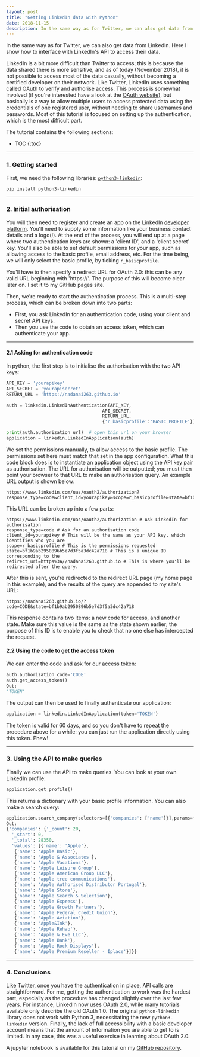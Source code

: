 ```yaml
---
layout: post
title: "Getting LinkedIn data with Python"
date: 2018-11-15
description: In the same way as for Twitter, we can also get data from LinkedIn. Here I show how to interface with LinkedIn's API to access their data. 
---
```


In the same way as for Twitter, we can also get data from LinkedIn. Here I show how to interface with LinkedIn's API to access their data. 

LinkedIn is a bit more difficult than Twitter to access; this is because the data shared there is more sensitive, and as of today (November 2018), it is not possible to access most of the data casually, without becoming a certified developer on their network. Like Twitter, LinkedIn uses something called OAuth to verify and authorise access. This process is somewhat involved (if you're interested have a look at the [OAuth website](https://oauth.net)), but basically is a way to allow multiple users to access protected data using the credentials of one registered user, without needing to share usernames and passwords. Most of this tutorial is focused on setting up the authentication, which is the most difficult part.

The tutorial contains the following sections:

* TOC
{:toc}
<!-- toc -->

---

### 1. Getting started
First, we need the following libraries: [`python3-linkedin`](https://github.com/ozgur/python-linkedin):
```
pip install python3-linkedin
```

---

### 2. Initial authorisation
You will then need to register and create an app on the LinkedIn [developer platform](https://oauth.net). You'll need to supply some information like your business contact details and a logo(!). At the end of the process, you will end up at a page where two authentication keys are shown: a 'client ID', and a 'client secret' key. You'll also be able to set default permissions for your app, such as allowing access to the basic profile, email address, etc. For the time being, we will only select the basic profile, by ticking `r_basicprofile`. 

You'll have to then specify a redirect URL for OAuth 2.0: this can be any valid URL beginning with 'https://'. The purpose of this will become clear later on. I set it to my GitHub pages site. 

Then, we're ready to start the authentication process. This is a multi-step process, which can be broken down into two parts:

* First, you ask LinkedIn for an authentication code, using your client and secret API keys. 
* Then you use the code to obtain an access token, which can authenticate your app.

---

#### 2.1 Asking for authentication code
In python, the first step is to initialise the authorisation with the two API keys:  

```python
API_KEY = 'yourapikey'
API_SECRET = 'yourapisecret'
RETURN_URL = 'https://nadanai263.github.io'

auth = linkedin.LinkedInAuthentication(API_KEY,
                                    API_SECRET,
                                    RETURN_URL,
                                    {'r_basicprofile':'BASIC_PROFILE'}) # permissions can be changed

print(auth.authorization_url)  # open this url on your browser
application = linkedin.LinkedInApplication(auth)
```
We set the permissions manually, to allow access to the basic profile. The permissions set here must match that set in the app configuration. What this code block does is to instantiate an application object using the API key pair as authorisation. The URL for authorisation will be outputted; you must then point your browser to that URL to make an authorisation query. An example URL output is shown below:

```
https://www.linkedin.com/uas/oauth2/authorization?response_type=code&client_id=yourapikey&scope=r_basicprofile&state=bf1b9ab2950896b5e7d3f5a3dc42a718&redirect_uri=https%3A//nadanai263.github.io
```
This URL can be broken up into a few parts:
```
https://www.linkedin.com/uas/oauth2/authorization # Ask LinkedIn for authorisation
response_type=code # Ask for an authorisation code
client_id=yourapikey # This will be the same as your API key, which identifies who you are
scope=r_basicprofile # This is the permissions requested
state=bf1b9ab2950896b5e7d3f5a3dc42a718 # This is a unique ID corresponding to the 
redirect_uri=https%3A//nadanai263.github.io # This is where you'll be redirected after the query.
```
After this is sent, you're redirected to the redirect URL page (my home page in this example), and the results of the query are appended to my site's URL:

```
https://nadanai263.github.io/?code=CODE&state=bf1b9ab2950896b5e7d3f5a3dc42a718
```
This response contains two items: a new code for access, and another state. Make sure this value is the same as the state shown earlier; the purpose of this ID is to enable you to check that no one else has intercepted the request. 

#### 2.2 Using the code to get the access token
We can enter the code and ask for our access token:
```python
auth.authorization_code='CODE'
auth.get_access_token()
Out:
'TOKEN'
```
The output can then be used to finally authenticate our application:
```python
application = linkedin.LinkedInApplication(token='TOKEN')
```
The token is valid for 60 days, and so you don't have to repeat the procedure above for a while: you can just run the application directly using this token. Phew!

---

### 3. Using the API to make queries
Finally we can use the API to make queries. You can look at your own LinkedIn profile:
```python
application.get_profile()
```
This returns a dictionary with your basic profile information. You can also make a search query:
```python
application.search_company(selectors=[{'companies': ['name']}],params={'keywords': 'apple', 'count':20})
Out:
{'companies': {'_count': 20,
  '_start': 0,
  '_total': 28350,
  'values': [{'name': 'Apple'},
   {'name': 'Apple Basic'},
   {'name': 'Apple & Associates'},
   {'name': 'Apple Vacations'},
   {'name': 'Apple Leisure Group'},
   {'name': 'Apple American Group LLC'},
   {'name': 'apple tree communications'},
   {'name': 'Apple Authorised Distributor Portugal'},
   {'name': 'Apple Store'},
   {'name': 'Apple Search & Selection'},
   {'name': 'Apple Express'},
   {'name': 'Apple Growth Partners'},
   {'name': 'Apple Federal Credit Union'},
   {'name': 'Apple Aviation'},
   {'name': 'Apple&Ink'},
   {'name': 'Apple Rehab'},
   {'name': 'Apple & Eve LLC'},
   {'name': 'Apple Bank'},
   {'name': 'Apple Rock Displays'},
   {'name': 'Apple Premium Reseller - Iplace'}]}}
```
---

### 4. Conclusions

Like Twitter, once you have the authentication in place, API calls are straightforward. For me, getting the authentication to work was the hardest part, especially as the procedure has changed slightly over the last few years. For instance, LinkedIn now uses OAuth 2.0, while many tutorials available only describe the old OAuth 1.0. The original `python-linkedin` library does not work with Python 3, necessitating the new `python3-linkedin` version. Finally, the lack of full accessibility with a basic developer account means that the amount of information you are able to get to is limited. In any case, this was a useful exercise in learning about OAuth 2.0. 

A jupyter notebook is available for this tutorial on my [GitHub repository](https://github.com/nadanai263/datasciportfolio).
